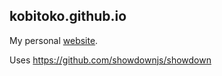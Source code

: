 ## kobitoko.github.io  
My personal [website](http://kobitoko.github.io/).  
  
Uses https://github.com/showdownjs/showdown  
